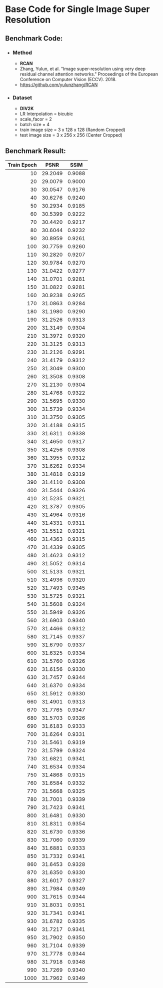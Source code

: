 # Base Code for Single Image Super Resolution

## Benchmark Code:
  - ### Method
    - **RCAN**
    - Zhang, Yulun, et al. "Image super-resolution using very deep residual channel attention networks." Proceedings of the European Conference on Computer Vision (ECCV). 2018.
    - https://github.com/yulunzhang/RCAN 
  - ### Dataset
    - **DIV2K**
    - LR Interpolation = bicubic
    - scale_facor = 2
    - batch size = 4
    - train image size = 3 x 128 x 128 (Random Cropped)
    - test image size = 3 x 256 x 256 (Center Cropped)
 
## Benchmark Result:

| Train Epoch | PSNR | SSIM |
| -------:| :-----: | :-----: |
|10|29.2049|0.9088|
|20|29.0079|0.9000|
|30|30.0547|0.9176|
|40|30.6276|0.9240|
|50|30.2934|0.9185|
|60|30.5399|0.9222|
|70|30.4420|0.9217|
|80|30.6044|0.9232|
|90|30.8959|0.9261|
|100|30.7759|0.9260|
|110|30.2820|0.9207|
|120|30.9784|0.9270|
|130|31.0422|0.9277|
|140|31.0701|0.9281|
|150|31.0822|0.9281|
|160|30.9238|0.9265|
|170|31.0863|0.9284|
|180|31.1980|0.9290|
|190|31.2526|0.9313|
|200|31.3149|0.9304|
|210|31.3972|0.9320|
|220|31.3125|0.9313|
|230|31.2126|0.9291|
|240|31.4179|0.9312|
|250|31.3049|0.9300|
|260|31.3508|0.9308|
|270|31.2130|0.9304|
|280|31.4768|0.9322|
|290|31.5695|0.9330|
|300|31.5739|0.9334|
|310|31.3750|0.9305|
|320|31.4188|0.9315|
|330|31.6311|0.9338|
|340|31.4650|0.9317|
|350|31.4256|0.9308|
|360|31.3955|0.9312|
|370|31.6262|0.9334|
|380|31.4818|0.9319|
|390|31.4110|0.9308|
|400|31.5444|0.9326|
|410|31.5235|0.9321|
|420|31.3787|0.9305|
|430|31.4964|0.9316|
|440|31.4331|0.9311|
|450|31.5512|0.9321|
|460|31.4363|0.9315|
|470|31.4339|0.9305|
|480|31.4623|0.9312|
|490|31.5052|0.9314|
|500|31.5133|0.9321|
|510|31.4936|0.9320|
|520|31.7493|0.9345|
|530|31.5725|0.9321|
|540|31.5608|0.9324|
|550|31.5949|0.9326|
|560|31.6903|0.9340|
|570|31.4466|0.9312|
|580|31.7145|0.9337|
|590|31.6790|0.9337|
|600|31.6325|0.9334|
|610|31.5760|0.9326|
|620|31.6156|0.9330|
|630|31.7457|0.9344|
|640|31.6370|0.9334|
|650|31.5912|0.9330|
|660|31.4901|0.9313|
|670|31.7765|0.9347|
|680|31.5703|0.9326|
|690|31.6183|0.9333|
|700|31.6264|0.9331|
|710|31.5461|0.9319|
|720|31.5799|0.9324|
|730|31.6821|0.9341|
|740|31.6534|0.9334|
|750|31.4868|0.9315|
|760|31.6584|0.9332|
|770|31.5668|0.9325|
|780|31.7001|0.9339|
|790|31.7423|0.9341|
|800|31.6481|0.9330|
|810|31.8311|0.9354|
|820|31.6730|0.9336|
|830|31.7060|0.9339|
|840|31.6881|0.9333|
|850|31.7332|0.9341|
|860|31.6453|0.9328|
|870|31.6350|0.9330|
|880|31.6017|0.9327|
|890|31.7984|0.9349|
|900|31.7615|0.9344|
|910|31.8031|0.9351|
|920|31.7341|0.9341|
|930|31.6782|0.9335|
|940|31.7217|0.9341|
|950|31.7902|0.9350|
|960|31.7104|0.9339|
|970|31.7778|0.9344|
|980|31.7918|0.9348|
|990|31.7269|0.9340|
|1000|31.7962|0.9349|
